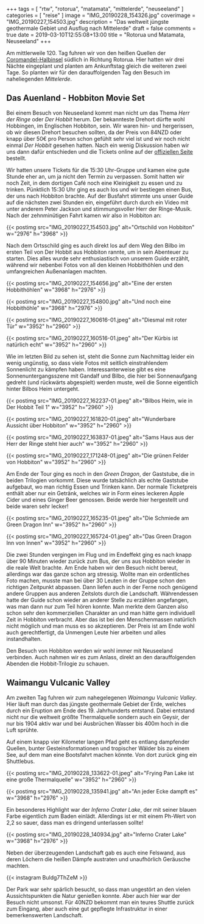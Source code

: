 +++
tags = [
    "rtw",
    "rotorua",
    "matamata",
    "mittelerde",
    "neuseeland"
    ]
categories = [
    "reise"
]
image = "IMG_20190228_154326.jpg"
coverimage = "IMG_20190227_154503.jpg"
description = "Das weltweit jüngste geothermale Gebiet und Ausflug nach Mittelerde"
draft = false
comments = true
date = 2019-03-10T12:55:08+13:00
title = "Rotorua und Matamata, Neuseeland"
+++

Am mittlerweile 120. Tag fuhren wir von den heißen Quellen der [Coromandel-Halbinsel](/post/rtw-thames-coromandel/) südlich in Richtung Rotorua. Hier hatten wir drei Nächte eingeplant und planten am Ankunftstag gleich die weiteren zwei Tage. So planten wir für den darauffolgenden Tag den Besuch im naheliegenden _Mittelerde_.

## Das Auenland - Hobbiton Movie Set

Bei einem Besuch von Neuseeland kommt man nicht um das Thema _Herr der Ringe_ oder _Der Hobbit_ herum. Der bekannteste Drehort dürfte wohl Hobbingen, im Englischen Hobbiton, sein. Wir waren hin- und hergerissen, ob wir diesen Drehort besuchen sollten, da der Preis von 84NZD oder knapp über 50€ pro Person schon gefühlt sehr viel ist und wir noch nicht einmal _Der Hobbit_ gesehen hatten. Nach ein wenig Diskussion haben wir uns dann dafür entschieden und die Tickets online auf der [offiziellen Seite](https://www.hobbitontours.com/) bestellt.

Wir hatten unsere Tickets für die 15:30 Uhr-Gruppe und kamen eine gute Stunde eher an, um ja nicht den Termin zu verpassen. Somit hatten wir noch Zeit, in dem dortigen Café noch eine Kleinigkeit zu essen und zu trinken. Pünktlich 15:30 Uhr ging es auch los und wir bestiegen einen Bus, der uns nach Hobbiton brachte. Auf der Busfahrt stimmte uns unser Guide auf die nächsten zwei Stunden ein, eingeführt durch durch ein Video mit unter anderem Peter Jackson und stimmungsvoller Herr der Ringe-Musik. Nach der zehnminütigen Fahrt kamen wir also in Hobbiton an:

{{< postimg src="IMG_20190227_154503.jpg" alt="Ortschild von Hobbiton" w="2976" h="3968" >}}

Nach dem Ortsschild ging es auch direkt los auf dem Weg den Bilbo im ersten Teil von Der Hobbit aus Hobbiton rannte, um in sein Abenteuer zu starten. Dies alles wurde sehr enthusiastisch von unserem Guide erzählt, während wir nebenbei Fotos von all den kleinen Hobbithöhlen und den umfangreichen Außenanlagen machten.

{{< postimg src="IMG_20190227_154656.jpg" alt="Eine der ersten Hobbithöhlen" w="3968" h="2976" >}}

{{< postimg src="IMG_20190227_154800.jpg" alt="Und noch eine Hobbithöhle" w="3968" h="2976" >}}

{{< postimg src="IMG_20190227_160616-01.jpeg" alt="Diesmal mit roter Tür" w="3952" h="2960" >}}

{{< postimg src="IMG_20190227_160516-01.jpeg" alt="Der Kürbis ist natürlich echt" w="3952" h="2960" >}}

Wie im letzten Bild zu sehen ist, steht die Sonne zum Nachmittag leider ein wenig ungünstig, so dass viele Fotos mit seitlich einstrahlendem Sonnenlicht zu kämpfen haben. Interessanterweise gibt es eine Sonnenuntergangsszene mit Gandalf und Bilbo, die hier bei Sonnenaufgang gedreht (und rückwärts abgespielt) werden muste, weil die Sonne eigentlich hinter Bilbos Heim untergeht.

{{< postimg src="IMG_20190227_162237-01.jpeg" alt="Bilbos Heim, wie in Der Hobbit Teil 1" w="3952" h="2960" >}}

{{< postimg src="IMG_20190227_161820-01.jpeg" alt="Wunderbare Aussicht über Hobbiton" w="3952" h="2960" >}}

{{< postimg src="IMG_20190227_163837-01.jpeg" alt="Sams Haus aus der Herr der Ringe steht hier auch" w="3952" h="2960" >}}

{{< postimg src="IMG_20190227_171248-01.jpeg" alt="Die grünen Felder von Hobbiton" w="3952" h="2960" >}}

Am Ende der Tour ging es noch in den _Green Dragon_, der Gaststube, die in beiden Trilogien vorkommt. Diese wurde tatsächlich als echte Gaststube aufgebaut, wo man richtig Essen und Trinken kann. Der normale Ticketpreis enthält aber nur ein Getränk, welches wir in Form eines leckeren Apple Cider und eines Ginger Beer genossen. Beide werde hier hergestellt und beide waren sehr lecker!

{{< postimg src="IMG_20190227_165235-01.jpeg" alt="Die Schmiede am Green Dragon Inn" w="3952" h="2960" >}}

{{< postimg src="IMG_20190227_165724-01.jpeg" alt="Das Green Dragon Inn von Innen" w="3952" h="2960" >}}

Die zwei Stunden vergingen im Flug und im Endeffekt ging es nach knapp über 90 Minuten wieder zurück zum Bus, der uns aus Hobbiton wieder in die reale Welt brachte. Am Ende haben wir den Besuch nicht bereut, allerdings war das ganze schon arg stressig. Wollte man ein ordentliches Foto machen, musste man bei über 30 Leuten in der Gruppe schon den richtigen Zeitpunkt abpassen. Dann liefen auch in der Ferne noch genügend andere Gruppen aus anderen Zeitslots durch die Landschaft. Währendessen hatte der Guide schon wieder an anderer Stelle zu erzählen angefangen, was man dann nur zum Teil hören konnte. Man merkte dem Ganzen also schon sehr den kommerziellen Charakter an und man hätte gern individuell Zeit in Hobbiton verbracht. Aber das ist bei den Menschenmassen natürlich nicht möglich und man muss es so akzeptieren. Der Preis ist am Ende wohl auch gerechtfertigt, da Unmengen Leute hier arbeiten und alles instandhalten.

Den Besuch von Hobbiton werden wir wohl immer mit Neuseeland verbinden. Auch nahmen wir es zum Anlass, direkt an den darauffolgenden Abenden die Hobbit-Trilogie zu schauen.

## Waimangu Vulcanic Valley

Am zweiten Tag fuhren wir zum nahegelegenen _Waimangu Vulcanic Valley_. Hier läuft man durch das jüngste geothermale Gebiet der Erde, welches durch ein Eruption am Ende des 19. Jahrhunderts entstand. Dabei entstand nicht nur die weltweit größte Thermalquelle sondern auch ein Geysir, der nur bis 1904 aktiv war und bei Ausbrüchen Wasser bis 400m hoch in die Luft sprühte.

Auf einem knapp vier Kilometer langen Pfad geht es entlang dampfender Quellen, bunter Gesteinsformationen und tropischer Wälder bis zu einem See, auf dem man eine Bootsfahrt machen könnte. Von dort zurück ging ein Shuttlebus.

{{< postimg src="IMG_20190228_133622-01.jpeg" alt="Frying Pan Lake ist eine große Thermalquelle" w="3952" h="2960" >}}

{{< postimg src="IMG_20190228_135941.jpg" alt="An jeder Ecke dampft es" w="3968" h="2976" >}}

Ein besonderes Highlight war der _Inferno Crater Lake_, der mit seiner blauen Farbe eigentlich zum Baden einlädt. Allerdings ist er mit einem Ph-Wert von 2,2 so sauer, dass man es dringend unterlassen sollte!

{{< postimg src="IMG_20190228_140934.jpg" alt="Inferno Crater Lake" w="3968" h="2976" >}}

Neben der überzeugenden Landschaft gab es auch eine Felswand, aus deren Löchern die heißen Dämpfe austraten und unaufhörlich Geräusche machten.

{{< instagram Buldg7ThZeM >}}

Der Park war sehr spärlich besucht, so dass man ungestört an den vielen Aussichtspunkten die Natur genießen konnte. Aber auch hier war der Besuch nicht umsonst. Für 40NZD bekommt man ein teures Shuttle zurück zum Eingang, aber auch eine gut gepflegte Infrastruktur in einer bemerkenswerten Landschaft.
